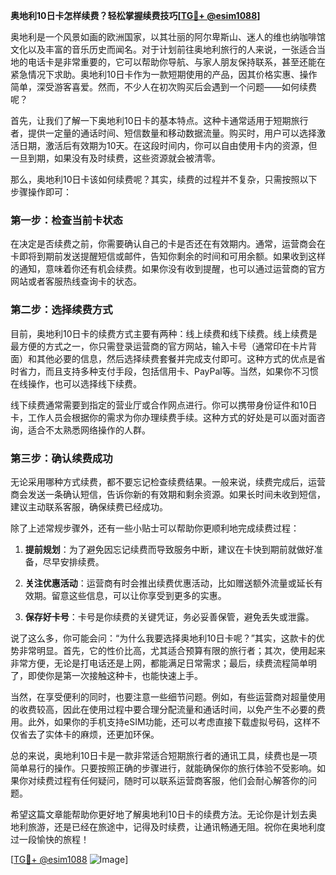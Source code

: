 **奥地利10日卡怎样续费？轻松掌握续费技巧[[TG💪+ @esim1088](https://t.me/s/esim1088)]**

奥地利是一个风景如画的欧洲国家，以其壮丽的阿尔卑斯山、迷人的维也纳咖啡馆文化以及丰富的音乐历史而闻名。对于计划前往奥地利旅行的人来说，一张适合当地的电话卡是非常重要的，它可以帮助你导航、与家人朋友保持联系，甚至还能在紧急情况下求助。奥地利10日卡作为一款短期使用的产品，因其价格实惠、操作简单，深受游客喜爱。然而，不少人在初次购买后会遇到一个问题——如何续费呢？

首先，让我们了解一下奥地利10日卡的基本特点。这种卡通常适用于短期旅行者，提供一定量的通话时间、短信数量和移动数据流量。购买时，用户可以选择激活日期，激活后有效期为10天。在这段时间内，你可以自由使用卡内的资源，但一旦到期，如果没有及时续费，这些资源就会被清零。

那么，奥地利10日卡该如何续费呢？其实，续费的过程并不复杂，只需按照以下步骤操作即可：

### 第一步：检查当前卡状态

在决定是否续费之前，你需要确认自己的卡是否还在有效期内。通常，运营商会在卡即将到期前发送提醒短信或邮件，告知你剩余的时间和可用余额。如果收到这样的通知，意味着你还有机会续费。如果你没有收到提醒，也可以通过运营商的官方网站或者客服热线查询卡的状态。

### 第二步：选择续费方式

目前，奥地利10日卡的续费方式主要有两种：线上续费和线下续费。线上续费是最方便的方式之一，你只需登录运营商的官方网站，输入卡号（通常印在卡片背面）和其他必要的信息，然后选择续费套餐并完成支付即可。这种方式的优点是省时省力，而且支持多种支付手段，包括信用卡、PayPal等。当然，如果你不习惯在线操作，也可以选择线下续费。

线下续费通常需要到指定的营业厅或合作网点进行。你可以携带身份证件和10日卡，工作人员会根据你的需求为你办理续费手续。这种方式的好处是可以面对面咨询，适合不太熟悉网络操作的人群。

### 第三步：确认续费成功

无论采用哪种方式续费，都不要忘记检查续费结果。一般来说，续费完成后，运营商会发送一条确认短信，告诉你新的有效期和剩余资源。如果长时间未收到短信，建议主动联系客服，确保续费已经成功。

除了上述常规步骤外，还有一些小贴士可以帮助你更顺利地完成续费过程：

1. **提前规划**：为了避免因忘记续费而导致服务中断，建议在卡快到期前就做好准备，尽早安排续费。
   
2. **关注优惠活动**：运营商有时会推出续费优惠活动，比如赠送额外流量或延长有效期。留意这些信息，可以让你享受到更多的实惠。

3. **保存好卡号**：卡号是你续费的关键凭证，务必妥善保管，避免丢失或泄露。

说了这么多，你可能会问：“为什么我要选择奥地利10日卡呢？”其实，这款卡的优势非常明显。首先，它的性价比高，尤其适合预算有限的旅行者；其次，使用起来非常方便，无论是打电话还是上网，都能满足日常需求；最后，续费流程简单明了，即使你是第一次接触这种卡，也能快速上手。

当然，在享受便利的同时，也要注意一些细节问题。例如，有些运营商对超量使用的收费较高，因此在使用过程中要合理分配流量和通话时间，以免产生不必要的费用。此外，如果你的手机支持eSIM功能，还可以考虑直接下载虚拟号码，这样不仅省去了实体卡的麻烦，还更加环保。

总的来说，奥地利10日卡是一款非常适合短期旅行者的通讯工具，续费也是一项简单易行的操作。只要按照正确的步骤进行，就能确保你的旅行体验不受影响。如果你对续费过程有任何疑问，随时可以联系运营商客服，他们会耐心解答你的问题。

希望这篇文章能帮助你更好地了解奥地利10日卡的续费方法。无论你是计划去奥地利旅游，还是已经在旅途中，记得及时续费，让通讯畅通无阻。祝你在奥地利度过一段愉快的旅程！

[[TG💪+ @esim1088](https://t.me/s/esim1088) ![Image](https://i.postimg.cc/4NQfJmqS/Snipaste-2025-05-13-00-14-12.png)]